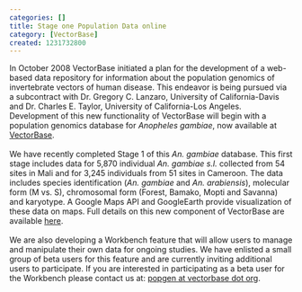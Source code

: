```yaml
---
categories: []
title: Stage one Population Data online
category: [VectorBase]
created: 1231732800
---
```

In October 2008 VectorBase initiated a plan for the development of a web-based data repository for information about the population genomics of invertebrate vectors of human disease. This endeavor is being pursued via a subcontract with Dr. Gregory C. Lanzaro, University of California-Davis and Dr. Charles E. Taylor, University of California-Los Angeles.  Development of this new functionality of VectorBase will begin with a population genomics database for <i>Anopheles gambiae</i>, now available at <a href="/popbio">VectorBase</a>.
<br /><br />
We have recently completed Stage 1 of this <i>An. gambiae</i> database. This first stage includes data for 5,870 individual <i>An. gambiae s.l.</i> collected from 54 sites in Mali and for 3,245 individuals from 51 sites in Cameroon. The data includes species identification (<i>An. gambiae</i> and <i>An. arabiensis</i>), molecular form (M vs. S), chromosomal form (Forest, Bamako, Mopti and Savanna) and karyotype.  A Google Maps API and GoogleEarth provide visualization of these data on maps. Full details on this new component of VectorBase are available <a href="/popbio/submission">here</a>.
<br /><br />
We are also developing a Workbench feature that will allow users to manage and manipulate their own data for ongoing studies. We have enlisted a small group of beta users for this feature and are currently inviting additional users to participate. If you are interested in participating as a beta user for the Workbench please contact us at: <a href="mailto:popgen@vectorbase.org">popgen at vectorbase dot org</a>.
